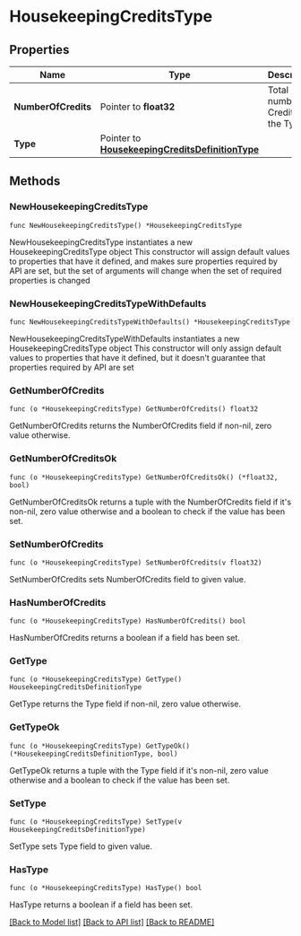 # HousekeepingCreditsType

## Properties

Name | Type | Description | Notes
------------ | ------------- | ------------- | -------------
**NumberOfCredits** | Pointer to **float32** | Total number of Credits for the Type. | [optional] 
**Type** | Pointer to [**HousekeepingCreditsDefinitionType**](HousekeepingCreditsDefinitionType.md) |  | [optional] 

## Methods

### NewHousekeepingCreditsType

`func NewHousekeepingCreditsType() *HousekeepingCreditsType`

NewHousekeepingCreditsType instantiates a new HousekeepingCreditsType object
This constructor will assign default values to properties that have it defined,
and makes sure properties required by API are set, but the set of arguments
will change when the set of required properties is changed

### NewHousekeepingCreditsTypeWithDefaults

`func NewHousekeepingCreditsTypeWithDefaults() *HousekeepingCreditsType`

NewHousekeepingCreditsTypeWithDefaults instantiates a new HousekeepingCreditsType object
This constructor will only assign default values to properties that have it defined,
but it doesn't guarantee that properties required by API are set

### GetNumberOfCredits

`func (o *HousekeepingCreditsType) GetNumberOfCredits() float32`

GetNumberOfCredits returns the NumberOfCredits field if non-nil, zero value otherwise.

### GetNumberOfCreditsOk

`func (o *HousekeepingCreditsType) GetNumberOfCreditsOk() (*float32, bool)`

GetNumberOfCreditsOk returns a tuple with the NumberOfCredits field if it's non-nil, zero value otherwise
and a boolean to check if the value has been set.

### SetNumberOfCredits

`func (o *HousekeepingCreditsType) SetNumberOfCredits(v float32)`

SetNumberOfCredits sets NumberOfCredits field to given value.

### HasNumberOfCredits

`func (o *HousekeepingCreditsType) HasNumberOfCredits() bool`

HasNumberOfCredits returns a boolean if a field has been set.

### GetType

`func (o *HousekeepingCreditsType) GetType() HousekeepingCreditsDefinitionType`

GetType returns the Type field if non-nil, zero value otherwise.

### GetTypeOk

`func (o *HousekeepingCreditsType) GetTypeOk() (*HousekeepingCreditsDefinitionType, bool)`

GetTypeOk returns a tuple with the Type field if it's non-nil, zero value otherwise
and a boolean to check if the value has been set.

### SetType

`func (o *HousekeepingCreditsType) SetType(v HousekeepingCreditsDefinitionType)`

SetType sets Type field to given value.

### HasType

`func (o *HousekeepingCreditsType) HasType() bool`

HasType returns a boolean if a field has been set.


[[Back to Model list]](../README.md#documentation-for-models) [[Back to API list]](../README.md#documentation-for-api-endpoints) [[Back to README]](../README.md)


